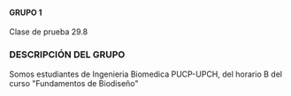 #### GRUPO 1
Clase de prueba 29.8
### DESCRIPCIÓN DEL GRUPO
Somos estudiantes de Ingenieria Biomedica PUCP-UPCH, del horario B del curso "Fundamentos de Biodiseño"
